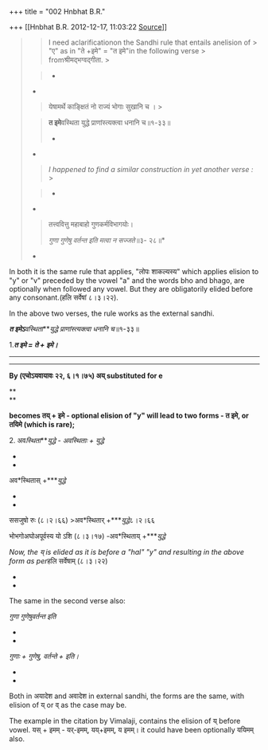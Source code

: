 +++
title = "002 Hnbhat B.R."

+++
[[Hnbhat B.R.	2012-12-17, 11:03:22 [Source](https://groups.google.com/g/samskrita/c/wsNsz8rCdoc)]]



> 
> > I need aclarificationon the Sandhi rule that entails anelision of > "ए" as in "ते +इमे" = "त इमे"in the following verse > fromश्रीमद्भग्वद्गीता. >
> 
> > 
> > *  
> * >
> 
> > 
> > 
> > येषामर्थे काङ्क्षितं नो राज्यं भोगाः सुखानि च । >
> 
> > 
> > **त इमे**वस्थिता युद्धे प्राणांस्त्यक्त्वा धनानि च॥१-३३॥  
> > 
> > *  
> * >
> 
> > 
> > *I happened to find a similar construction in yet another verse :* >
> 
> > 
> > *  
> * >
> 
> > 
> > तत्त्ववित्तु महाबाहो गुणकर्मविभागयोः।
> > 
> > 
> > *गुणा गुणेषु* *वर्तन्त इति* *मत्वा न सज्जते*॥३- २८॥*  
> * >
> 
> > 
> >   
> > 
> > 
> >   
> > 

  

  

In both it is the same rule that applies, "लोपः शाकल्यस्य" which applies elision to "y" or "v" preceded by the vowel "a" and the words bho and bhago, are optionally when followed any vowel. But they are obligatorily elided before any consonant.(हलि सर्वेषां ८।३।२२).



In the above two verses, the rule works as the external sandhi.

  

***त इमेऽ**वस्थिता****युद्धे प्राणांस्त्यक्त्वा धनानि च*॥१-३३॥

  

1.***त इमे = ते + इमे।***  

***  
***

**By (एचोऽयवायावः २२, ६।१।७५) अय् substituted for e**  

**  
**

**becomes तय् + इमे - optional elision of "y" will lead to two forms - त इमे, or तयिमे (which is rare);**

  

2\. अव*स्थिता****युद्धे - अवस्थिताः + युद्धे*

*  
*

अव*स्थितास् +****युद्धे*

*  
*

ससजुषो रुः (८।२।६६) \>अव*स्थितार् +****युद्धे*८।२।६६

भोभगोअघोअपूर्वस्य यो ऽशि (८।३।१७) -अव*स्थिताय् +****युद्धे*  

*Now, the य् is elided as it is before a "hal" "y" and resulting in the above form as per*हलि सर्वेषाम् (८।३।२२)

*  
*

The same in the second verse also:

  

*गुणा गुणेषुवर्तन्त इति*  

*  
*

*गुणाः + गुणेषु, वर्तन्ते + इति।*  

*  
*

Both in अयादेश and अवादेश in external sandhi, the forms are the same, with elision of य् or व् as the case may be.

  

The example in the citation by Vimalaji, contains the elision of य् before vowel. यस् + इमम् - यर्-इमम्, यय्+इमम्, य इमम्। it could have been optionally ययिमम् also.

  

